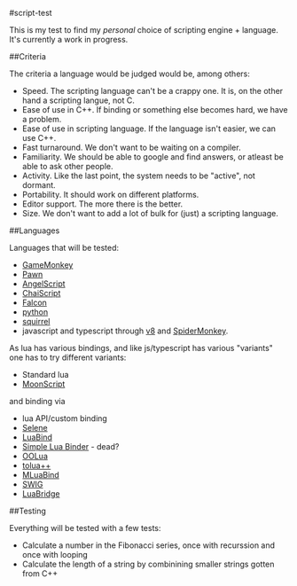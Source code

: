 #script-test

This is my test to find my *personal* choice of scripting engine + language. It's currently a work in progress.

##Criteria

The criteria a language would be judged would be, among others:

 * Speed. The scripting language can't be a crappy one. It is, on the other hand a scripting langue, not C.
 * Ease of use in C++. If binding or something else becomes hard, we have a problem.
 * Ease of use in scripting language. If the language isn't easier, we can use C++.
 * Fast turnaround. We don't want to be waiting on a compiler.
 * Familiarity. We should be able to google and find answers, or atleast be able to ask other people.
 * Activity. Like the last point, the system needs to be "active", not dormant.
 * Portability. It should work on different platforms.
 * Editor support. The more there is the better.
 * Size. We don't want to add a lot of bulk for (just) a scripting language.

 
##Languages
 
Languages that will be tested:
 
 * [GameMonkey](http://www.gmscript.com/)
 * [Pawn](https://github.com/compuphase/pawn)
 * [AngelScript](http://www.angelcode.com/angelscript/)
 * [ChaiScript](http://chaiscript.com/)
 * [Falcon](http://www.falconpl.org/)
 * [python](https://docs.python.org/3.4/extending/embedding.html)
 * [squirrel](http://www.squirrel-lang.org/)
 * javascript and typescript through [v8](https://github.com/v8/v8/wiki/Getting%20Started%20with%20Embedding) and [SpiderMonkey](https://developer.mozilla.org/en-US/docs/Mozilla/Projects/SpiderMonkey).
 
As lua has various bindings, and like js/typescript has various "variants" one has to try different variants:
 
 * Standard lua
 * [MoonScript](http://moonscript.org/)
 
and binding via
 
 * lua API/custom binding
 * [Selene](https://github.com/jeremyong/Selene)
 * [LuaBind](http://www.rasterbar.com/products/luabind.html)
 * [Simple Lua Binder](https://code.google.com/archive/p/slb/) - dead?
 * [OOLua](https://oolua.org/)
 * [tolua++](http://webserver2.tecgraf.puc-rio.br/~celes/tolua/)
 * [MLuaBind](https://sourceforge.net/projects/mluabind/)
 * [SWIG](http://www.swig.org/)
 * [LuaBridge](https://github.com/vinniefalco/LuaBridge)

##Testing

Everything will be tested with a few tests:

 * Calculate a number in the Fibonacci series, once with recurssion and once with looping
 * Calculate the length of a string by combinining smaller strings gotten from C++
 